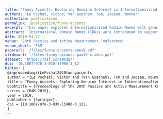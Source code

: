 ```yaml
---
title: "Funny Accents: Exploring Genuine Interest in Internationalized Domain Names"
authors: "Le Pochat, Victor; Van Goethem, Tom; Joosen, Wouter"
collection: publications
permalink: /publication/funny-accents
excerpt: 'This paper explores Internationalized Domain Names with genuine interest: domains for brands or phrases that contain accented letters.'
abstract: 'International Domain Names (IDNs) were introduced to support non-ASCII characters in domain names. In this paper, we explore IDNs that holdgenuine interest, i.e. that owners of brands with diacritical marks may want to register and use. We generate 15276 candidate IDNs from the page titles of popular domains, and see that 43% arereadily available for registration, allowing for spoofing or phishing attacks. Meanwhile, 9% are not allowed by the respective registry to be registered, preventing brand owners from owning the IDN. Based on WHOIS records, DNS records and a web crawl, we estimate that at least 50% of the 3189 registered IDNs have the same owner as the original domain, but that 35% are owned by a different entity, mainly domain squatters; malicious activity was not observed. Finally, we see that application behavior toward these IDNs remains inconsistent, hindering user experience and therefore widespread uptake of IDNs, and even uncover a phishing vulnerability in iOS Mail.'
date: 2019-03-27
venue: '20th Passive and Active Measurement Conference'
venue_short: 'PAM'
paperurl: '/files/funny-accents-pam19.pdf'
slidesurl: '/files/funny-accents-pam19-slides.pdf'
dataset: 'https://osf.io/s96dg/'
doi: '10.1007/978-3-030-15986-3_12'
bibtex: |
 @inproceedings{LePochat2019funnyaccents,
 author = "{Le Pochat}, Victor and {Van Goethem}, Tom and Joosen, Wouter",
 title = "Funny Accents: Exploring Genuine Interest in Internationalized Domain Names",
 booktitle = {Proceedings of the 20th Passive and Active Measurement Conference},
 series = {PAM 2019},
 year = 2019,
 publisher = {Springer},
 doi = {10.1007/978-3-030-15986-3_12},
 }
---
```

